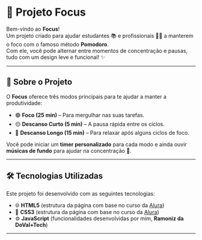 # 🎯 Projeto Focus

Bem-vindo ao **Focus**!  
Um projeto criado para ajudar estudantes 📚 e profissionais 👨‍💻 a manterem o foco com o famoso método **Pomodoro**.  
Com ele, você pode alternar entre momentos de concentração e pausas, tudo com um design leve e funcional! ✨

---

## 🧠 Sobre o Projeto

O **Focus** oferece três modos principais para te ajudar a manter a produtividade:

- 🟢 **Foco (25 min)** – Para mergulhar nas suas tarefas.
- 🟡 **Descanso Curto (5 min)** – A pausa rápida entre os ciclos.
- 🔴 **Descanso Longo (15 min)** – Para relaxar após alguns ciclos de foco.

Você pode iniciar um **timer personalizado** para cada modo e ainda ouvir **músicas de fundo** para ajudar na concentração 🎵.

---

## 🛠️ Tecnologias Utilizadas

Este projeto foi desenvolvido com as seguintes tecnologias:

- 🌐 **HTML5** (estrutura da página com base no curso da [Alura](https://www.alura.com.br))
- 🎨 **CSS3** (estrutura da página com base no curso da [Alura](https://www.alura.com.br))
- ⚙️ **JavaScript** (funcionalidades desenvolvidas por mim, **Ramoniz da DoVal+Tech**)

---
